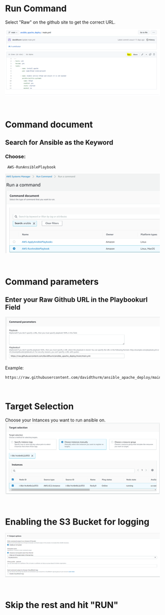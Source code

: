 # Run Command

Select "Raw" on the github site to get the correct URL.

![Image](images/run_command_image_4.PNG)
<br />
<br />
<br />
# Command document
## Search for Ansible as the Keyword
### Choose:
```
 AWS-RunAnsiblePlaybook
```
![Image](images/run_command_image_1.PNG)
<br />
<br />
<br />

# Command parameters
## Enter your Raw Github URL in the Playbookurl Field
![Image](images/run_command_image_2.PNG)
<br />

Example:
```
https://raw.githubusercontent.com/davidthurm/ansible_apache_deploy/main/main.yml
```
<br />

# Target Selection
Choose your Intances you want to run ansible on.
![Image](images/run_command_image_3.PNG)

<br />

# Enabling the S3 Bucket for logging
![Image](images/run_command_image_5.PNG)

<br />

# Skip the rest and hit "RUN"